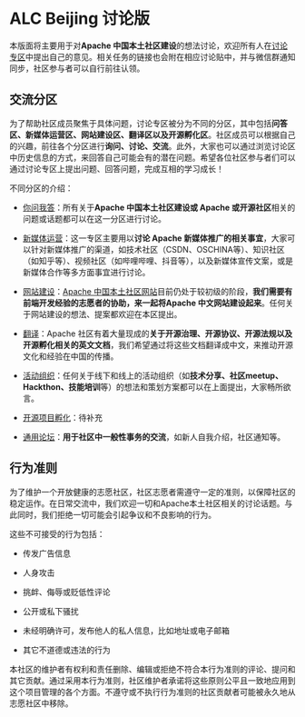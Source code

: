 # ALC Beijing 讨论版 

本版面将主要用于对**Apache 中国本土社区建设**的想法讨论，欢迎所有人在[讨论专区](https://github.com/alc-beijing/SIG/discussions)中提出自己的意见。相关任务的链接也会附在相应讨论贴中，并与微信群通知同步，社区参与者可以自行前往认领。


## 交流分区

为了帮助社区成员聚焦于具体问题，讨论专区被分为不同的分区，其中包括**问答区、新媒体运营区、网站建设区、翻译区以及开源孵化区**。社区成员可以根据自己的兴趣，前往各个分区进行**询问、讨论、交流**。此外，大家也可以通过浏览讨论区中历史信息的方式，来回答自己可能会有的潜在问题。希望各位社区参与者们可以通过讨论专区上提出问题、回答问题，完成互相的学习成长！

不同分区的介绍：

- [你问我答](https://github.com/alc-beijing/SIG/discussions/categories/你问我答-q-a)：所有关于**Apache 中国本土社区建设或 Apache 或开源社区**相关的问题或话题都可以在这一分区进行讨论。


- [新媒体运营](https://github.com/alc-beijing/SIG/discussions/categories/新媒体运营)：这一专区主要用以**讨论 Apache 新媒体推广的相关事宜**，大家可以针对新媒体推广的渠道，如技术社区（CSDN、OSCHINA等）、知识社区（如知乎等）、视频社区（如哔哩哔哩、抖音等），以及新媒体宣传文案，或是新媒体合作等多方面事宜进行讨论。


- [网站建设](https://github.com/alc-beijing/SIG/discussions/categories/网站建设)：[Apache 中国本土社区网站](https://alc-beijing.github.io/alc-site/)目前仍处于较初级的阶段，**我们需要有前端开发经验的志愿者的协助，来一起将Apache 中文网站建设起来**。任何关于网站建设的想法、提案都欢迎在本区提出。


- [翻译](https://github.com/alc-beijing/SIG/discussions/categories/翻译相关话题)：Apache 社区有着大量现成的**关于开源治理、开源协议、开源法规以及开源孵化相关的英文文档**，我们希望通过将这些文档翻译成中文，来推动开源文化和经验在中国的传播。


- [活动组织](https://github.com/alc-beijing/SIG/discussions/categories/活动组织)：任何关于线下和线上的活动组织（如**技术分享、社区meetup、Hackthon、技能培训**等）的想法和策划方案都可以在上面提出，大家畅所欲言。


- [开源项目孵化](https://github.com/alc-beijing/SIG/discussions/categories/开源项目孵化)：待补充


- [通用论坛](https://github.com/alc-beijing/SIG/discussions/categories/通用论坛)：**用于社区中一般性事务的交流**，如新人自我介绍，社区通知等。

## 行为准则

为了维护一个开放健康的志愿社区，社区志愿者需遵守一定的准则，以保障社区的稳定运作。在日常交流中，我们欢迎一切和Apache本土社区相关的讨论话题。与此同时，我们拒绝一切可能会引起争议和不良影响的行为。

这些不可接受的行为包括：

- 传发广告信息
 
- 人身攻击
 
- 挑衅、侮辱或贬低性评论
 
- 公开或私下骚扰
 
- 未经明确许可，发布他人的私人信息，比如地址或电子邮箱
 
- 其它不道德或违法的行为

本社区的维护者有权利和责任删除、编辑或拒绝不符合本行为准则的评论、提问和其它贡献。通过采用本行为准则，社区维护者承诺将这些原则公平且一致地应用到这个项目管理的各个方面。不遵守或不执行行为准则的社区贡献者可能被永久地从志愿社区中移除。
